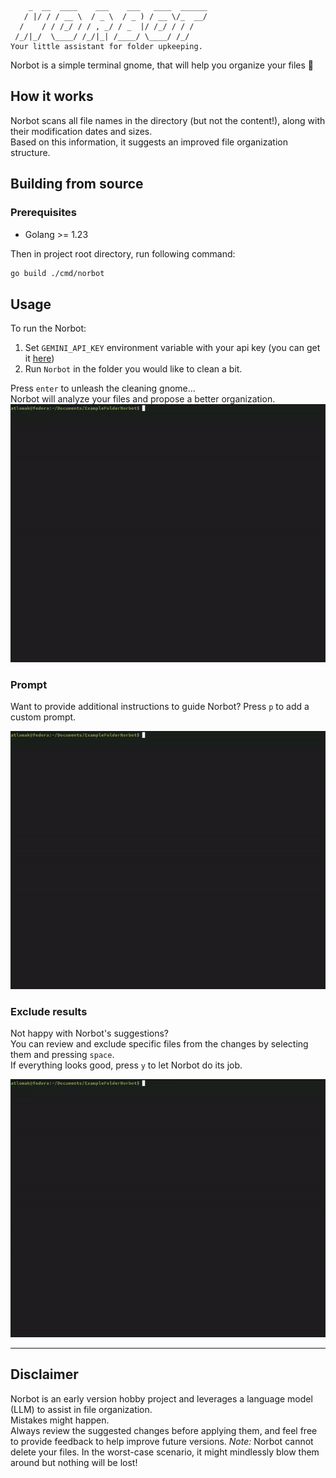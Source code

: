 ```
    _  __  ____    ___    ___   ____  ______
   / |/ / / __ \  / _ \  / _ ) / __ \/_  __/
  /    / / /_/ / / , _/ / _  |/ /_/ / / /   
 /_/|_/  \____/ /_/|_| /____/ \____/ /_/     
Your little assistant for folder upkeeping.
```
Norbot is a simple terminal gnome, that will help you organize your files 📁

## How it works
Norbot scans all file names in the directory (but not the content!), along with their modification dates and sizes.\
Based on this information, it suggests an improved file organization structure. 

## Building from source
### Prerequisites
 - Golang >= 1.23

Then in project root directory, run following command:
```bash
go build ./cmd/norbot
```

## Usage
To run the Norbot:
 1. Set `GEMINI_API_KEY` environment variable with your api key
(you can get it [here](https://aistudio.google.com/app/apikey))
 2. Run `Norbot` in the folder you would like to clean a bit.

Press `enter` to unleash the cleaning gnome...\
Norbot will analyze your files and propose a better organization.
![](gif/norbot-core.gif)

### Prompt
Want to provide additional instructions to guide Norbot?
Press `p` to add a custom prompt.

![](gif/norbot-prompt.gif)

### Exclude results
Not happy with Norbot's suggestions?\
You can review and exclude specific files from the changes by selecting them and pressing `space`.\
If everything looks good, press `y` to let Norbot do its job.

![](gif/norbot-exclude.gif)

---

## Disclaimer

Norbot is an early version hobby project and leverages a language model (LLM) to assist in file organization.\
Mistakes might happen.\
Always review the suggested changes before applying them, and feel free to provide feedback to help improve future versions.
*Note:* Norbot cannot delete your files. In the worst-case scenario, it might mindlessly blow them around but nothing will be lost!
